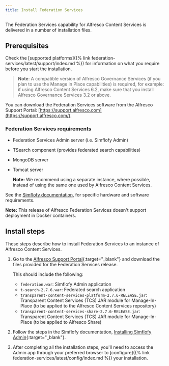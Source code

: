 ```yaml
---
title: Install Federation Services
---
```


The Federation Services capability for Alfresco Content Services is delivered in a number of installation files.

## Prerequisites

Check the [supported platforms]({% link federation-services/latest/support/index.md %}) for information on what you require before you start the installation.

> **Note**: A compatible version of Alfresco Governance Services (if you plan to use the Manage in Place capabilities) is required, for example: if using Alfresco Content Services 6.2, make sure that you install Alfresco Governance Services 3.2 or above.

You can download the Federation Services software from the Alfresco Support Portal: [https://support.alfresco.com](https://support.alfresco.com/).

### Federation Services requirements

* Federation Services Admin server (i.e. Simflofy Admin)
* TSearch component (provides federated search capabilities)
* MongoDB server
* Tomcat server

    **Note:** We recommend using a separate instance, where possible, instead of using the same one used by Alfresco Content Services.

See the [Simflofy documentation](https://simflofy.helpdocsonline.com/iandc/architecture), for specific hardware and software requirements.

**Note:** This release of Alfresco Federation Services doesn't support deployment in Docker containers.

## Install steps

These steps describe how to install Federation Services to an instance of Alfresco Content Services.

1. Go to the [Alfresco Support Portal](https://support.alfresco.com){:target="_blank"} and download the files provided for the Federation Services release.

    This should include the following:

    * `federation.war`: Simflofy Admin application
    * `t-search-2.7.6.war`: Federated search application
    * `transparent-content-services-platform-2.7.6-RELEASE.jar`: Transparent Content Services (TCS) JAR module for Manage-In-Place (to be applied to the Alfresco Content Services repository)
    * `transparent-content-services-share-2.7.6-RELEASE.jar`: Transparent Content Services (TCS) JAR module for Manage-In-Place (to be applied to Alfresco Share)

2. Follow the steps in the Simflofy documentation, [Installing Simflofy Admin](https://simflofy.helpdocsonline.com/iandc/install){:target="_blank"}.

3. After completing all the installation steps, you'll need to access the Admin app through your preferred browser to [configure]({% link federation-services/latest/config/index.md %}) your installation.
